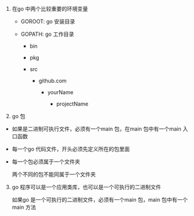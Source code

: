 1. 在go 中两个比较重要的环境变量

   + GOROOT: go 安装目录

   + GOPATH: go 工作目录

       + bin

       + pkg

       + src

         + github.com
             
             + yourName

               + projectName

2. go 包

+ 如果是二进制可执行文件，必须有一个main 包，在main 包中有一个main 入口函数

+ 每一个go 代码文件，开头必须先定义所在的包里面

+ 每一个包必须属于一个文件夹

   两个不同的包不能同属于一个文件夹

3. go 程序可以是一个应用类库，也可以是一个可执行的二进制文件

   如果go 是一个可执行的二进制文件，必须有一个main 包，main 包中有一个main 方法